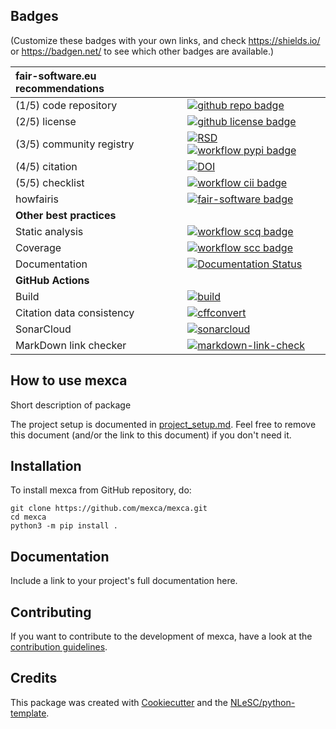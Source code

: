 ## Badges

(Customize these badges with your own links, and check https://shields.io/ or https://badgen.net/ to see which other badges are available.)

| fair-software.eu recommendations | |
| :-- | :--  |
| (1/5) code repository              | [![github repo badge](https://img.shields.io/badge/github-repo-000.svg?logo=github&labelColor=gray&color=blue)](https://github.com/mexca/mexca) |
| (2/5) license                      | [![github license badge](https://img.shields.io/github/license/mexca/mexca)](https://github.com/mexca/mexca) |
| (3/5) community registry           | [![RSD](https://img.shields.io/badge/rsd-mexca-00a3e3.svg)](https://www.research-software.nl/software/mexca) [![workflow pypi badge](https://img.shields.io/pypi/v/mexca.svg?colorB=blue)](https://pypi.python.org/project/mexca/) |
| (4/5) citation                     | [![DOI](https://zenodo.org/badge/DOI/<replace-with-created-DOI>.svg)](https://doi.org/<replace-with-created-DOI>) |
| (5/5) checklist                    | [![workflow cii badge](https://bestpractices.coreinfrastructure.org/projects/<replace-with-created-project-identifier>/badge)](https://bestpractices.coreinfrastructure.org/projects/<replace-with-created-project-identifier>) |
| howfairis                          | [![fair-software badge](https://img.shields.io/badge/fair--software.eu-%E2%97%8F%20%20%E2%97%8F%20%20%E2%97%8F%20%20%E2%97%8F%20%20%E2%97%8B-yellow)](https://fair-software.eu) |
| **Other best practices**           | &nbsp; |
| Static analysis                    | [![workflow scq badge](https://sonarcloud.io/api/project_badges/measure?project=mexca_mexca&metric=alert_status)](https://sonarcloud.io/dashboard?id=mexca_mexca) |
| Coverage                           | [![workflow scc badge](https://sonarcloud.io/api/project_badges/measure?project=mexca_mexca&metric=coverage)](https://sonarcloud.io/dashboard?id=mexca_mexca) |
| Documentation                      | [![Documentation Status](https://readthedocs.org/projects/mexca/badge/?version=latest)](https://mexca.readthedocs.io/en/latest/?badge=latest) |
| **GitHub Actions**                 | &nbsp; |
| Build                              | [![build](https://github.com/mexca/mexca/actions/workflows/build.yml/badge.svg)](https://github.com/mexca/mexca/actions/workflows/build.yml) |
| Citation data consistency               | [![cffconvert](https://github.com/mexca/mexca/actions/workflows/cffconvert.yml/badge.svg)](https://github.com/mexca/mexca/actions/workflows/cffconvert.yml) |
| SonarCloud                         | [![sonarcloud](https://github.com/mexca/mexca/actions/workflows/sonarcloud.yml/badge.svg)](https://github.com/mexca/mexca/actions/workflows/sonarcloud.yml) |
| MarkDown link checker              | [![markdown-link-check](https://github.com/mexca/mexca/actions/workflows/markdown-link-check.yml/badge.svg)](https://github.com/mexca/mexca/actions/workflows/markdown-link-check.yml) |

## How to use mexca

Short description of package

The project setup is documented in [project_setup.md](project_setup.md). Feel free to remove this document (and/or the link to this document) if you don't need it.

## Installation

To install mexca from GitHub repository, do:

```console
git clone https://github.com/mexca/mexca.git
cd mexca
python3 -m pip install .
```

## Documentation

Include a link to your project's full documentation here.

## Contributing

If you want to contribute to the development of mexca,
have a look at the [contribution guidelines](CONTRIBUTING.md).

## Credits

This package was created with [Cookiecutter](https://github.com/audreyr/cookiecutter) and the [NLeSC/python-template](https://github.com/NLeSC/python-template).
